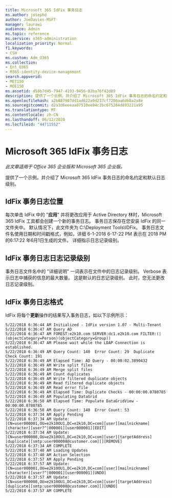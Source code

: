 ```yaml
---
title: Microsoft 365 IdFix 事务日志
ms.author: josephd
author: JoeDavies-MSFT
manager: laurawi
audience: Admin
ms.topic: reference
ms.service: o365-administration
localization_priority: Normal
f1.keywords:
- CSH
ms.custom: Adm_O365
ms.collection:
- Ent_O365
- M365-identity-device-management
search.appverid:
- MET150
- MOE150
ms.assetid: d58b7d45-7947-4193-9456-82ba76f42d89
description: 提供了一个示例，并介绍了 Microsoft 365 IdFix 事务日志的命名约定和默认日志级别。
ms.openlocfilehash: a2b887907dd1ad622a9d237cf7200aa6db8a2a8e
ms.sourcegitcommit: d2a3d6eeeaa07510ee94c2bc675284d893221a95
ms.translationtype: MT
ms.contentlocale: zh-CN
ms.lasthandoff: 06/12/2020
ms.locfileid: "44711552"
---
```

# <a name="microsoft-365-idfix-transaction-log"></a>Microsoft 365 IdFix 事务日志

*此文章适用于 Office 365 企业版和 Microsoft 365 企业版。*

提供了一个示例，并介绍了 Microsoft 365 IdFix 事务日志的命名约定和默认日志级别。
  
## <a name="idfix-transaction-log-location"></a>IdFix 事务日志位置

每次单击 IdFix 中的 "**应用**" 并将更改应用于 Active Directory 林时，Microsoft 365 IdFix 工具都会创建一个新的事务日志。 事务日志保存在您安装 IdFix 的同一文件夹中。 默认情况下，此文件夹为 C:\Deployment Tools\IDFix。 事务日志文件名使用日期和时间戳格式，例如，详细 6-1-2018 6-17-22 PM 表示在 2018 PM 的6:17:22 年6月1日生成的文件。 详细指示日志记录级别。 
  
## <a name="idfix-transaction-log-logging-level"></a>IdFix 事务日志日志记录级别

事务日志文件名中的 "详细说明" 一词表示在文件中的日志记录级别。 Verbose 表示日志中捕获的信息的最大数量。 这是默认的日志记录级别。 此时，您无法更改日志记录级别。
  
## <a name="idfix-transaction-log-format"></a>IdFix 事务日志格式

IdFix 将每个**更新**操作的结果写入事务日志，如以下示例所示：
  
```
5/22/2018 6:36:44 AM Initialized - IdFix version 1.07 - Multi-Tenant
5/22/2018 6:36:47 AM Query AD
5/22/2018 6:36:47 AM FOREST:e2k10.com SERVER:dc1.e2k10.com FILTER:(|(objectCategory=Person)(objectCategory=Group))
5/22/2018 6:36:47 AM Please wait while the LDAP Connection is established.
5/22/2018 6:36:49 AM Query Count: 140  Error Count: 29  Duplicate Check Count: 191
5/22/2018 6:36:49 AM Elapsed Time: AD Query - 00:00:02.3890432
5/22/2018 6:36:49 AM Write split files
5/22/2018 6:36:49 AM Merge split files
5/22/2018 6:36:49 AM Count duplicates
5/22/2018 6:36:49 AM Write filtered duplicate objects
5/22/2018 6:36:49 AM Read filtered duplicate objects
5/22/2018 6:36:49 AM Read error file
5/22/2018 6:36:49 AM Elapsed Time: Duplicate Checks - 00:00:00.0780785
5/22/2018 6:36:49 AM Populating DataGrid
5/22/2018 6:36:50 AM Elapsed Time: Populate DataGridView - 00:00:00.0780785
5/22/2018 6:36:50 AM Query Count: 140  Error Count: 53
5/22/2018 6:37:34 AM Apply Pending
5/22/2018 6:37:34 AM Update: [CN=user000001,OU=e2k10OU1,DC=e2k10,DC=com][user][mailnickname][character][user?^|000001][user000001][EDIT]
5/22/2018 6:37:34 AM Update: [CN=user000008,OU=e2k10OU1,DC=e2k10,DC=com][user][targetAddress][duplicate][smtp:user000008@customer.com][][REMOVE]
5/22/2018 6:37:34 AM COMPLETE
5/22/2018 6:37:40 AM Loading Updates
5/22/2018 6:37:40 AM Action Selection
5/22/2018 6:37:57 AM Apply Pending
5/22/2018 6:37:57 AM Update: [CN=user000001,OU=e2k10OU1,DC=e2k10,DC=com][user][mailnickname][character][user?^|000001][user000001][UNDO]
5/22/2018 6:37:57 AM Update: [CN=user000008,OU=e2k10OU1,DC=e2k10,DC=com][user][targetAddress][duplicate][smtp:user000008@customer.com][][UNDO]
5/22/2018 6:37:57 AM COMPLETE
```